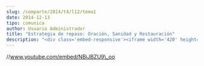 ```yaml
---
slug: /comparte/2014/t4/l12/tema1
date: 2014-12-13
tipo: comunica
author: Usuario Administrador
title: "Estrategia de repaso: Oración, Sanidad y Restauración"
description: "<div class='embed-responsive'><iframe width='420' height='315' src='//www.youtube.com/embed/NBiJBZU9_oo' frameborder='0' allowfullscreen></iframe></div>"
---
```


//www.youtube.com/embed/NBiJBZU9\_oo
